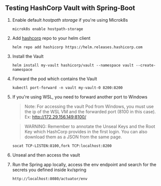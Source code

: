 ## Testing HashCorp Vault with Spring-Boot

1. Enable default _hostpath storage_ if you're using Microk8s

   ```
   microk8s enable hostpath-storage
   ```

1. Add [hashcorp](https://artifacthub.io/packages/helm/hashicorp/vault) repo to your helm client

   ```
   helm repo add hashicorp https://helm.releases.hashicorp.com
   ```

1. Install the Vault

   ```
   helm install my-vault hashicorp/vault --namespace vault --create-namespace
   ```

1. Forward the pod which contains the Vault

   ```
   kubectl port-forward -n vault my-vault-0 8200:8200
   ```

1. If you're using WSL, you need to forward another port to Windows

   > Note: For accessing the vault Pod from Windows, you must use the ip of the WSL VM and the forwarded port (8100 in this case). <br>
   > Ex: http://172.29.156.149:8100/

   > WARNING: Remember to annotate the Unseal Keys and the Root Key which HashCorp provides in the first login. You can also download them as a JSON from the same page.

   ```
   socat TCP-LISTEN:8100,fork TCP:localhost:8200
   ```

1. Unseal and then access the vault

1. Run the Spring app locally, access the env endpoint and search for the secrets you defined inside kv/spring
   ```
   http://localhost:8080/actuator/env
   ```
